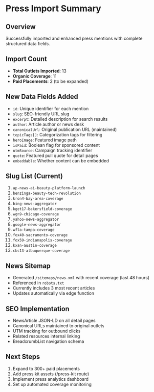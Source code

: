 # Press Import Summary

## Overview
Successfully imported and enhanced press mentions with complete structured data fields.

## Import Count
- **Total Outlets Imported**: 13
- **Organic Coverage**: 11
- **Paid Placements**: 2 (to be expanded)

## New Data Fields Added
- `id`: Unique identifier for each mention
- `slug`: SEO-friendly URL slug
- `excerpt`: Detailed description for search results
- `author`: Article author or news desk
- `canonicalUrl`: Original publication URL (maintained)
- `topicTags[]`: Categorization tags for filtering
- `heroImage`: Featured image path
- `isPaid`: Boolean flag for sponsored content
- `utmSource`: Campaign tracking identifier
- `quote`: Featured pull quote for detail pages
- `embeddable`: Whether content can be embedded

## Slug List (Current)
1. `ap-news-ai-beauty-platform-launch`
2. `benzinga-beauty-tech-revolution`
3. `kron4-bay-area-coverage`
4. `bing-news-aggregator`
5. `kget17-bakersfield-coverage`
6. `wgn9-chicago-coverage`
7. `yahoo-news-aggregator`
8. `google-news-aggregator`
9. `wfla-tampa-coverage`
10. `fox40-sacramento-coverage`
11. `fox59-indianapolis-coverage`
12. `kxan-austin-coverage`
13. `cbs13-albuquerque-coverage`

## News Sitemap
- Generated `/sitemaps/news.xml` with recent coverage (last 48 hours)
- Referenced in `robots.txt`
- Currently includes 3 most recent articles
- Updates automatically via edge function

## SEO Implementation
- NewsArticle JSON-LD on all detail pages
- Canonical URLs maintained to original outlets
- UTM tracking for outbound clicks
- Related resources internal linking
- BreadcrumbList navigation schema

## Next Steps
1. Expand to 300+ paid placements
2. Add press kit assets (/press-kit route)
3. Implement press analytics dashboard
4. Set up automated coverage monitoring
